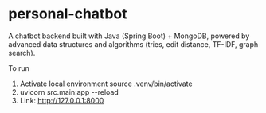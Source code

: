 # personal-chatbot
A chatbot backend built with Java (Spring Boot) + MongoDB, powered by advanced data structures and algorithms (tries, edit distance, TF-IDF, graph search).

To run
1. Activate local environment source .venv/bin/activate
2. uvicorn src.main:app --reload
3. Link: http://127.0.0.1:8000
